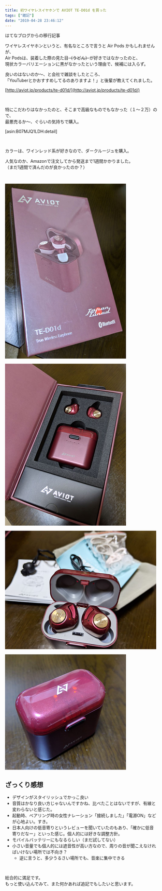 ```yaml
---
title: 初ワイヤレスイヤホンで AVIOT TE-D01d を買った
tags: ["雑記"]
date: "2019-04-28 23:46:12"
---
```


<div class="alert info">
はてなブログからの移行記事
</div>

ワイヤレスイヤホンというと、有名なところで言うと Air Pods かもしれませんが、  
Air Podsは、装着した際の見た目<s>（うどん）</s>が好きではなかったのと、  
現状カラーバリエーションに黒がなかったという理由で、候補には入らず。  

良いのはないのか～、と会社で雑談をしたところ、  
「YouTuberとかおすすめしてるのありますよ！」と後輩が教えてくれました。

[http://aviot.jp/products/te-d01d/](http://aviot.jp/products/te-d01d/)

<br>

特にこだわりはなかったのと、そこまで高級なものでもなかった（１～２万）ので、  
最悪売るか～、ぐらいの気持ちで購入。

[asin:B07MJQ1LDH:detail]

<br>

カラーは、ワインレッド系が好きなので、ダークルージュを購入。

人気なのか、Amazonで注文してから発送まで1週間かかりました。  
（まだ1週間で済んだのが良かったのか？）





<br>

![外装](20190428232801.jpg)

![開けたところ。イヤホンがかっちり箱にハマっていて、取り外すのに3分かかった](20190428232746.jpg)

![同梱物](20190428232749.jpg)

![充電中は、イヤホンのLEDがケースを通して光ってます。](20190428232751.jpg)

## ざっくり感想

* デザインがスタイリッシュでかっこ良い
* 音質はかなり良い方じゃないんですかね、比べたことはないですが、有線と変わらないと感じた。
* 起動時、ベアリング時の女性ナレーション「接続しました」「電源ON」などが心地よい。すき。
* 日本人向けの低音寄りというレビューを聞いていたのもあり、「確かに低音寄りだなー」といった感じ。個人的には好きな調整方針。
* モバイルバッテリーにもなるらしい（まだ試してない）
* 小さい音量でも個人的には遮音性が高い方なので、周りの音が聞こえなければいけない場所では不向き？
  * 逆に言うと、多少うるさい場所でも、音楽に集中できる

<br>

総合的に満足です。  
もっと使い込んでみて、また何かあれば追記でもしたいと思います。

<br>

